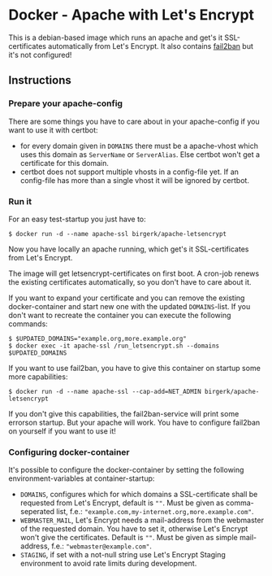 # Docker - Apache with Let's Encrypt

This is a debian-based image which runs an apache and get's it SSL-certificates automatically from Let's Encrypt. It also contains [fail2ban](http://www.fail2ban.org/wiki/index.php/Main_Page) but it's not configured!

## Instructions

### Prepare your apache-config
There are some things you have to care about in your apache-config if you want to use it with certbot:

* for every domain given in `DOMAINS` there must be a apache-vhost which uses this domain as `ServerName` or `ServerAlias`. Else certbot won't get a certificate for this domain.
* certbot does not support multiple vhosts in a config-file yet. If an config-file has more than a single vhost it will be ignored by certbot.

### Run it
For an easy test-startup you just have to:

```
$ docker run -d --name apache-ssl birgerk/apache-letsencrypt
```

Now you have locally an apache running, which get's it SSL-certificates from Let's Encrypt.

The image will get letsencrypt-certificates on first boot. A cron-job renews the existing certificates automatically, so you don't have to care about it.

If you want to expand your certificate and you can remove the existing docker-container and start new one with the updated `DOMAINS`-list. If you don't want to recreate the container you can execute the following commands:

```
$ $UPDATED_DOMAINS="example.org,more.example.org"
$ docker exec -it apache-ssl /run_letsencrypt.sh --domains $UPDATED_DOMAINS
```

If you want to use fail2ban, you have to give this container on startup some more capabilities:

```
$ docker run -d --name apache-ssl --cap-add=NET_ADMIN birgerk/apache-letsencrypt
```
If you don't give this capabilities, the fail2ban-service will print some errorson startup. But your apache will work.
You have to configure fail2ban on yourself if you want to use it!

### Configuring docker-container
It's possible to configure the docker-container by setting the following environment-variables at container-startup:

* `DOMAINS`, configures which for which domains a SSL-certificate shall be requested from Let's Encrypt, default is `""`. Must be given as comma-seperated list, f.e.: `"example.com,my-internet.org,more.example.com"`.
* `WEBMASTER_MAIL`, Let's Encrypt needs a mail-address from the webmaster of the requested domain. You have to set it, otherwise Let's Encrypt won't give the certificates. Default is `""`. Must be given as simple mail-address, f.e.: `"webmaster@example.com"`.
* `STAGING`, if set with a not-null string use Let's Encrypt Staging environment to avoid rate limits during development.
